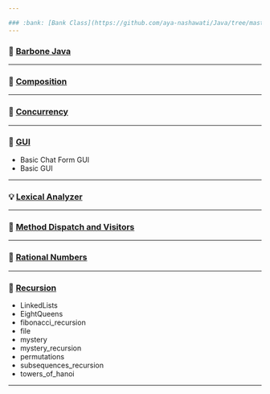```yaml
---

### :bank: [Bank Class](https://github.com/aya-nashawati/Java/tree/master/Bank%20Class)
---
```


### :straight_ruler: [Barbone Java](https://github.com/aya-nashawati/Java/tree/master/Barebone%20Java)

---

### :roller_coaster: [Composition](https://github.com/aya-nashawati/Java/tree/master/Composition%20over%20Inheritance)

---

### :checkered_flag: [Concurrency](https://github.com/aya-nashawati/Java/tree/master/Concurrency)

---

### :white_square_button: [GUI](https://github.com/aya-nashawati/Java/tree/master/GUI)

 * Basic Chat Form GUI
 * Basic GUI

---

### :bulb: [Lexical Analyzer](https://github.com/aya-nashawati/Java/tree/master/Lexical%20Analyzer)

---

### :running: [Method Dispatch and Visitors](https://github.com/aya-nashawati/Java/tree/master/Method%20Dispatch%20and%20Visitors)

---

### :1234: [Rational Numbers](https://github.com/aya-nashawati/Java/tree/master/Rational%20Numbers)

---

### :repeat: [Recursion](https://github.com/aya-nashawati/Java/tree/master/Recursion)

 * LinkedLists
 * EightQueens
 * fibonacci_recursion
 * file
 * mystery
 * mystery_recursion
 * permutations
 * subsequences_recursion
 * towers_of_hanoi
    
---
